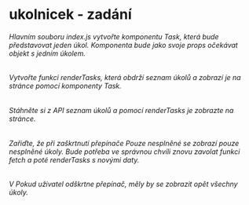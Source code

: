 # ukolnicek - zadání
###### Hlavním souboru index.js vytvořte komponentu Task, která bude představovat jeden úkol. Komponenta bude jako svoje props očekávat objekt s jedním úkolem.
###### Vytvořte funkci renderTasks, která obdrží seznam úkolů a zobrazí je na stránce pomocí komponenty Task.
###### Stáhněte si z API seznam úkolů a pomocí renderTasks je zobrazte na stránce.
###### Zařiďte, že při zaškrtnutí přepínače Pouze nesplněné se zobrazí pouze nesplněné úkoly. Bude potřeba ve správnou chvíli znovu zavolat funkci fetch a poté renderTasks s novými daty.
###### V Pokud uživatel odškrtne přepínač, měly by se zobrazit opět všechny úkoly.

